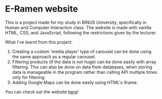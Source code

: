 # **E-Ramen website**

This is a project made for my study in BINUS University, specifically in Human and Computer Interaction class.
The website is made with vanilla HTML, CSS, and JavaScript, following the restrictions given by the lecturer.

What I've learnt from this project:
1. Creating a custom 'media player' type of carousel can be done using the same approach as a regular carousel.
2. Filtering products (if the data is not huge) can be done easily with array filtering. This can also be done on data from databases, when storing data is manageable in the program rather than calling API multiple times only for filtering.
3. Adding Google Maps can be done easily using HTML's iframe.

You can check out the website [here](https://e-ramen.netlify.app/)!
